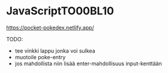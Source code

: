 # JavaScriptTO00BL10




https://pocket-pokedex.netlify.app/



TODO:

- tee vinkki lappu jonka voi sulkea
- muotoile poke-entry
- jos mahdollista niin lisää enter-mahdollisuus input-kenttään